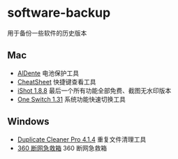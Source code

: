 # software-backup

用于备份一些软件的历史版本

## Mac

- [AlDente](mac/AlDente/AlDente-1.29.zip) 电池保护工具
- [CheatSheet](mac/CheatSheet/CheatSheet-1.6.3.zip) 快捷键查看工具
- [iShot 1.8.8](mac/iShot/iShot-1.8.8.zip) 最后一个所有功能全部免费、截图无水印版本
- [One Switch 1.31](mac/OneSwitch/OneSwitch-1.31.zip) 系统功能快速切换工具

## Windows

- [Duplicate Cleaner Pro 4.1.4](windows/DuplicateCleanerPro/DuplicateCleanerPro-4.1.4.zip) 重复文件清理工具
- [360 断网急救箱](windows/360断网急救箱/360NetRepair-10.1.zip) 360 断网急救箱
